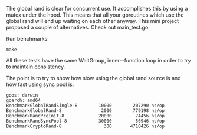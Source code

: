 The global rand is clear for concurrent use.  It accomplishes this by using a
mutex under the hood.  This means that all your goroutines which use the
global rand will end up waiting on each other anyway.  This mini project
proposed a couple of alternatives.  Check out main_test.go.

Run benchmarks:

    make

All these tests have the same WaitGroup, inner--function loop in order to
try to maintain consistency.

The point is to try to show how slow using the global rand source is and
how fast using sync pool is.

    goos: darwin
    goarch: amd64
    BenchmarkGlobalRandSingle-8   	   10000	    207290 ns/op
    BenchmarkGlobalRand-8         	    2000	    779198 ns/op
    BenchmarkRandPreInit-8        	   20000	     74456 ns/op
    BenchmarkRandSyncPool-8       	   30000	     56946 ns/op
    BenchmarkCryptoRand-8         	     300	   4710426 ns/op
